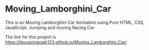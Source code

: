 # Moving_Lamborghini_Car
This is an Moving Lamborghini Car Animation using Pure HTML, CSS, JavaScript. Jumping and moving Racing Car.


The link for this project is https://itssupriyanaik123.github.io/Moving_Lamborghini_Car/
